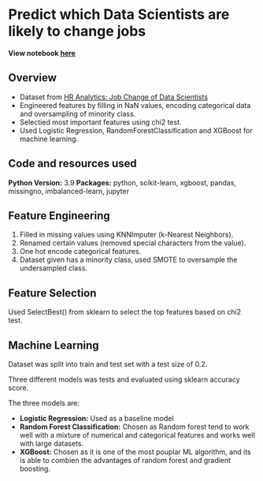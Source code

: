 # Predict which Data Scientists are likely to change jobs
**View notebook [here](https://nbviewer.jupyter.org/github/hengkaiz/ml-applied/blob/main/ds-pred-job-change/predict_data_scientist_job_change.ipynb)**
## Overview
- Dataset from [HR Analytics: Job Change of Data Scientists](https://www.kaggle.com/arashnic/hr-analytics-job-change-of-data-scientists)
- Engineered features by filling in NaN values, encoding categorical data and oversampling of minority class.
- Selectied most important features using chi2 test.
- Used Logistic Regression, RandomForestClassification and XGBoost for machine learning.

## Code and resources used
**Python Version:** 3.9
**Packages:** python, scikit-learn, xgboost, pandas, missingno, imbalanced-learn, jupyter

## Feature Engineering
1. Filled in missing values using KNNImputer (k-Nearest Neighbors).
2. Renamed certain values (removed special characters from the value).
3. One hot encode categorical features.
4. Dataset given has a minority class, used SMOTE to oversample the undersampled class.

## Feature Selection
Used SelectBest() from sklearn to select the top features based on chi2 test.

## Machine Learning
Dataset was split into train and test set with a test size of 0.2.

Three different models was tests and evaluated using sklearn accuracy score.

The three models are:
- **Logistic Regression:** Used as a baseline model
- **Random Forest Classification:** Chosen as Random forest tend to work well with a mixture of numerical and categorical features and works well with large datasets.
- **XGBoost:** Chosen as it is one of the most pouplar ML algorithm, and its is able to combien the advantages of random forest and gradient boosting.
